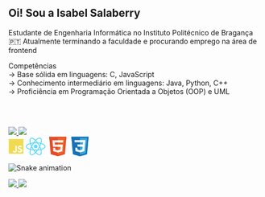 ## Oi! Sou a Isabel Salaberry
Estudante de Engenharia Informática no Instituto Politécnico de Bragança 🇵🇹
Atualmente terminando a faculdade e procurando emprego na área de frontend

Competências
<br/>-> Base sólida em linguagens: C, JavaScript
<br/>-> Conhecimento intermediário em linguagens: Java, Python, C++
<br/>-> Proficiência em Programação Orientada a Objetos (OOP) e UML

<br/><br/>




<div>
  <a href="https://github.com/isalaberry">
    <img height="180em" src="https://github-readme-stats.vercel.app/api?username=isalaberry&show_icons=true&theme=material-palenight&include_all_commits=true&count_private=true"/>
    <img height="180em" src="https://github-readme-stats.vercel.app/api/top-langs/?username=isalaberry&layout=compact&langs_count=16&theme=material-palenight"/>
  </a>
</div>

<div style="display: inline_block">
  <img align="center" alt="Rafa-Js" height="30" src="https://raw.githubusercontent.com/devicons/devicon/master/icons/javascript/javascript-plain.svg">
  <img align="center" alt="Rafa-React" height="40" src="https://raw.githubusercontent.com/devicons/devicon/master/icons/react/react-original.svg">
  <img align="center" alt="Rafa-HTML" height="40" src="https://raw.githubusercontent.com/devicons/devicon/master/icons/html5/html5-original.svg">
  <img align="center" alt="Rafa-CSS" height="40" src="https://raw.githubusercontent.com/devicons/devicon/master/icons/css3/css3-original.svg">
</div>

  ![Snake animation](https://github.com//isalaberry/blob/output/github-contribution-grid-snake.svg)

  <a href="mailto:isabel.irigon01@gmail.com">
    <img src="https://img.shields.io/badge/-Gmail-%23333?style=for-the-badge&logo=gmail&logoColor=white" target="_blank">
  </a>
  <a href="https://www.linkedin.com/in/isabel-irigon-salaberry-b414671a4/" target="_blank">
    <img src="https://img.shields.io/badge/-LinkedIn-%230077B5?style=for-the-badge&logo=linkedin&logoColor=white" target="_blank">
  </a>
</div>


